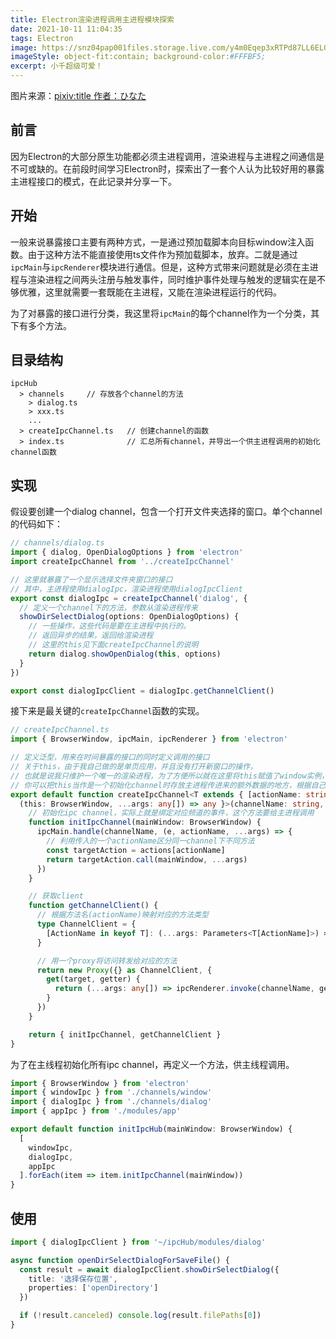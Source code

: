 ```yaml
---
title: Electron渲染进程调用主进程模块探索
date: 2021-10-11 11:04:35
tags: Electron
image: https://snz04pap001files.storage.live.com/y4m0Eqep3xRTPd87LL6ELGFFV0pu2pw8K8aH0i4ISC1Sg072Z8_r3mMoNDZgDva-V5uykoihZCcqM3vuRd_kBd-IBYCTbDaiERkve8obmwtAo_rKm8600Jtu9sj9tSAlMAeW7yWoEco5LaIKsz1pz5I-5GmegPDPQHX9TVptaRlrDKxDk_bHK8O1rwIID4qUgti?width=660&height=371&cropmode=none
imageStyle: object-fit:contain; background-color:#FFFBF5;
excerpt: 小千超级可爱！
---
```


图片来源：[pixiv:title 作者：ひなた](https://www.pixiv.net/artworks/88043752)

## 前言

因为Electron的大部分原生功能都必须主进程调用，渲染进程与主进程之间通信是不可或缺的。在前段时间学习Electron时，探索出了一套个人认为比较好用的暴露主进程接口的模式，在此记录并分享一下。

## 开始

一般来说暴露接口主要有两种方式，一是通过预加载脚本向目标window注入函数。由于这种方法不能直接使用ts文件作为预加载脚本，放弃。二就是通过`ipcMain`与`ipcRenderer`模块进行通信。但是，这种方式带来问题就是必须在主进程与渲染进程之间两头注册与触发事件，同时维护事件处理与触发的逻辑实在是不够优雅，这里就需要一套既能在主进程，又能在渲染进程运行的代码。

为了对暴露的接口进行分类，我这里将`ipcMain`的每个channel作为一个分类，其下有多个方法。

## 目录结构

```
ipcHub
  > channels     // 存放各个channel的方法
    > dialog.ts
    > xxx.ts
    ...
  > createIpcChannel.ts   // 创建channel的函数
  > index.ts              // 汇总所有channel，并导出一个供主进程调用的初始化channel函数
```

## 实现

假设要创建一个dialog channel，包含一个打开文件夹选择的窗口。单个channel的代码如下：

``` ts
// channels/dialog.ts
import { dialog, OpenDialogOptions } from 'electron'
import createIpcChannel from '../createIpcChannel'

// 这里就暴露了一个显示选择文件夹窗口的接口
// 其中，主进程使用dialogIpc，渲染进程使用dialogIpcClient
export const dialogIpc = createIpcChannel('dialog', {
  // 定义一个channel下的方法，参数从渲染进程传来
  showDirSelectDialog(options: OpenDialogOptions) {
    // 一些操作，这些代码是要在主进程中执行的。
    // 返回异步的结果，返回给渲染进程
    // 这里的this见下面createIpcChannel的说明
    return dialog.showOpenDialog(this, options)
  }
})

export const dialogIpcClient = dialogIpc.getChannelClient()
```

接下来是最关键的`createIpcChannel`函数的实现。

``` ts
// createIpcChannel.ts
import { BrowserWindow, ipcMain, ipcRenderer } from 'electron'

// 定义泛型，用来在时间暴露的接口的同时定义调用的接口
// 关于this，由于我自己做的是单页应用，并且没有打开新窗口的操作，
// 也就是说我只维护一个唯一的渲染进程，为了方便所以就在这里将this赋值了window实例，
// 你可以把this当作是一个初始化channel时存放主进程传进来的额外数据的地方，根据自己的需要放其他东西
export default function createIpcChannel<T extends { [actionName: string]: 
  (this: BrowserWindow, ...args: any[]) => any }>(channelName: string, actions: T) {
    // 初始化ipc channel，实际上就是绑定对应频道的事件，这个方法要给主进程调用
    function initIpcChannel(mainWindow: BrowserWindow) {
      ipcMain.handle(channelName, (e, actionName, ...args) => {
        // 利用传入的一个actionName区分同一channel下不同方法
        const targetAction = actions[actionName]
        return targetAction.call(mainWindow, ...args)
      })
    }

    // 获取client
    function getChannelClient() {
      // 根据方法名(actionName)映射对应的方法类型
      type ChannelClient = {
        [ActionName in keyof T]: (...args: Parameters<T[ActionName]>) => Promise<ReturnType<T[ActionName]>>
      }

      // 用一个proxy将访问转发给对应的方法
      return new Proxy({} as ChannelClient, {
        get(target, getter) {
          return (...args: any[]) => ipcRenderer.invoke(channelName, getter, ...args)
        }
      })
    }

    return { initIpcChannel, getChannelClient }
}
```

为了在主线程初始化所有ipc channel，再定义一个方法，供主线程调用。

``` ts
import { BrowserWindow } from 'electron'
import { windowIpc } from './channels/window'
import { dialogIpc } from './channels/dialog'
import { appIpc } from './modules/app'

export default function initIpcHub(mainWindow: BrowserWindow) {
  [
    windowIpc,
    dialogIpc,
    appIpc
  ].forEach(item => item.initIpcChannel(mainWindow))
}
```

## 使用
``` ts
import { dialogIpcClient } from '~/ipcHub/modules/dialog'

async function openDirSelectDialogForSaveFile() {
  const result = await dialogIpcClient.showDirSelectDialog({
    title: '选择保存位置',
    properties: ['openDirectory']
  })

  if (!result.canceled) console.log(result.filePaths[0])
}
```